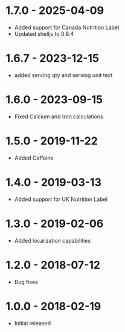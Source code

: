 # 1.7.0 - 2025-04-09
- Added support for Canada Nutrition Label
- Updated shelljs to 0.8.4

# 1.6.7 - 2023-12-15
- added serving qty and serving unit text

# 1.6.0 - 2023-09-15
- Fixed Calcium and Iron calculations

# 1.5.0 - 2019-11-22
- Added Caffeine

# 1.4.0 - 2019-03-13
- Added support for UK Nutrition Label

# 1.3.0 - 2019-02-06
- Added localization capabilities

# 1.2.0 - 2018-07-12
- Bug fixes

# 1.0.0 - 2018-02-19
- Initial released
